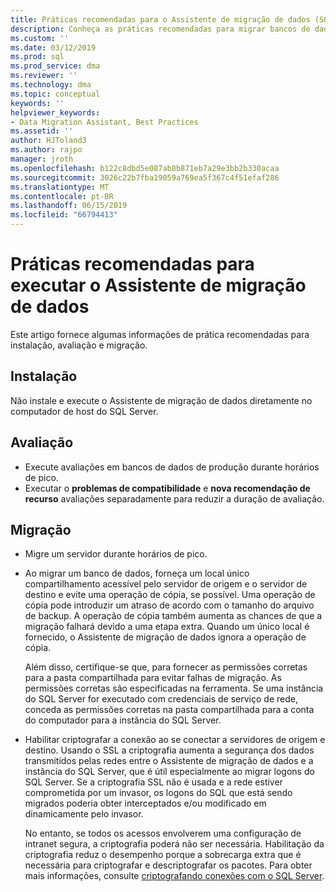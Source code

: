 ```yaml
---
title: Práticas recomendadas para o Assistente de migração de dados (SQL Server) | Microsoft Docs
description: Conheça as práticas recomendadas para migrar bancos de dados do SQL Server com o Assistente de migração de dados
ms.custom: ''
ms.date: 03/12/2019
ms.prod: sql
ms.prod_service: dma
ms.reviewer: ''
ms.technology: dma
ms.topic: conceptual
keywords: ''
helpviewer_keywords:
- Data Migration Assistant, Best Practices
ms.assetid: ''
author: HJToland3
ms.author: rajpo
manager: jroth
ms.openlocfilehash: b122c8dbd5e087ab8b871eb7a29e3bb2b330acaa
ms.sourcegitcommit: 3026c22b7fba19059a769ea5f367c4f51efaf286
ms.translationtype: MT
ms.contentlocale: pt-BR
ms.lasthandoff: 06/15/2019
ms.locfileid: "66794413"
---
```

# <a name="best-practices-for-running-data-migration-assistant"></a>Práticas recomendadas para executar o Assistente de migração de dados
Este artigo fornece algumas informações de prática recomendadas para instalação, avaliação e migração.

## <a name="installation"></a>Instalação
Não instale e execute o Assistente de migração de dados diretamente no computador de host do SQL Server.

## <a name="assessment"></a>Avaliação
- Execute avaliações em bancos de dados de produção durante horários de pico.
- Executar o **problemas de compatibilidade** e **nova recomendação de recurso** avaliações separadamente para reduzir a duração de avaliação.

## <a name="migration"></a>Migração
- Migre um servidor durante horários de pico.

- Ao migrar um banco de dados, forneça um local único compartilhamento acessível pelo servidor de origem e o servidor de destino e evite uma operação de cópia, se possível. Uma operação de cópia pode introduzir um atraso de acordo com o tamanho do arquivo de backup. A operação de cópia também aumenta as chances de que a migração falhará devido a uma etapa extra. Quando um único local é fornecido, o Assistente de migração de dados ignora a operação de cópia.
 
    Além disso, certifique-se que, para fornecer as permissões corretas para a pasta compartilhada para evitar falhas de migração. As permissões corretas são especificadas na ferramenta. Se uma instância do SQL Server for executado com credenciais de serviço de rede, conceda as permissões corretas na pasta compartilhada para a conta do computador para a instância do SQL Server.

- Habilitar criptografar a conexão ao se conectar a servidores de origem e destino. Usando o SSL a criptografia aumenta a segurança dos dados transmitidos pelas redes entre o Assistente de migração de dados e a instância do SQL Server, que é útil especialmente ao migrar logons do SQL Server. Se a criptografia SSL não é usada e a rede estiver comprometida por um invasor, os logons do SQL que está sendo migrados poderia obter interceptados e/ou modificado em dinamicamente pelo invasor.

    No entanto, se todos os acessos envolverem uma configuração de intranet segura, a criptografia poderá não ser necessária. Habilitação da criptografia reduz o desempenho porque a sobrecarga extra que é necessária para criptografar e descriptografar os pacotes. Para obter mais informações, consulte [criptografando conexões com o SQL Server](https://go.microsoft.com/fwlink/?linkid=832513).
